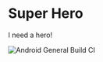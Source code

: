 # Super Hero
I need a hero!

![Android General Build CI](https://github.com/ForceTower/desafio-android-joao-sena/workflows/Android%20General%20Build%20CI/badge.svg)
